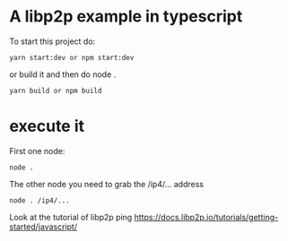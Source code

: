 # A libp2p example in typescript

To start this project do:

```
yarn start:dev or npm start:dev
```

or build it and then do node .

```
yarn build or npm build
```
# execute it

First one node:

```
node .
```

The other node you need to grab the /ip4/... address

```
node . /ip4/...
```

Look at the tutorial of libp2p ping https://docs.libp2p.io/tutorials/getting-started/javascript/